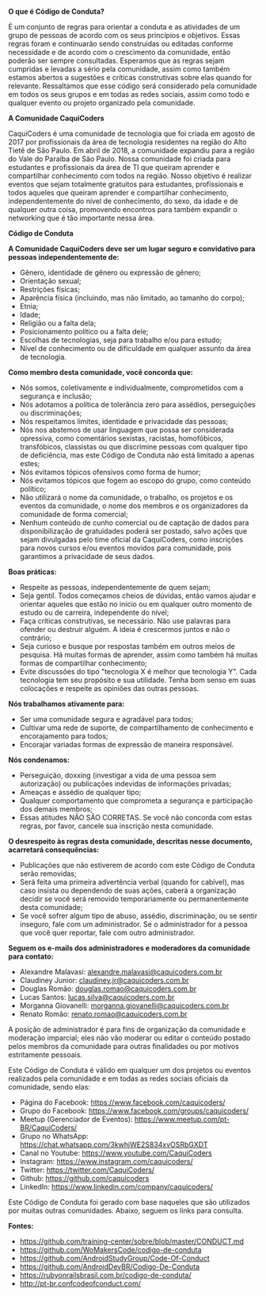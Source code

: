 **O que é Código de Conduta?**

É um conjunto de regras para orientar a conduta e as atividades de um grupo de pessoas de acordo com os seus princípios e objetivos. Essas regras foram e continuarão sendo construídas ou editadas conforme necessidade e de acordo com o crescimento da comunidade, então poderão ser sempre consultadas. Esperamos que as regras sejam cumpridas e levadas a sério pela comunidade, assim como também estamos abertos a sugestões e críticas construtivas sobre elas quando for relevante. Ressaltamos que esse código será considerado pela comunidade em todos os seus grupos e em todas as redes sociais, assim como todo e qualquer evento ou projeto organizado pela comunidade. 

**A Comunidade CaquiCoders**

CaquiCoders é uma comunidade de tecnologia que foi criada em agosto de 2017 por profissionais da área de tecnologia residentes na região do Alto Tietê de São Paulo. Em abril de 2018, a comunidade expandiu para a região do Vale do Paraíba de São Paulo. Nossa comunidade foi criada para estudantes e profissionais da área de TI que queiram aprender e compartilhar conhecimento com todos na região. Nosso objetivo é realizar eventos que sejam totalmente gratuitos para estudantes, profissionais e todos aqueles que queiram aprender e compartilhar conhecimento, independentemente do nível de conhecimento, do sexo, da idade e de qualquer outra coisa, promovendo encontros para também expandir o networking que é tão importante nessa área.

**Código de Conduta**

**A Comunidade CaquiCoders deve ser um lugar seguro e convidativo para pessoas independentemente de:** 
* Gênero, identidade de gênero ou expressão de gênero; 
* Orientação sexual; 
* Restrições físicas; 
* Aparência física (incluindo, mas não limitado, ao tamanho do corpo); 
* Etnia; 
* Idade; 
* Religião ou a falta dela; 
* Posicionamento político ou a falta dele; 
* Escolhas de tecnologias, seja para trabalho e/ou para estudo; 
* Nível de conhecimento ou de dificuldade em qualquer assunto da área de tecnologia. 
 
**Como membro desta comunidade, você concorda que:** 
* Nós somos, coletivamente e individualmente, comprometidos com a segurança e inclusão; 
* Nós adotamos a política de tolerância zero para assédios, perseguições ou discriminações; 
* Nós respeitamos limites, identidade e privacidade das pessoas; 
* Nós nos abstemos de usar linguagem que possa ser considerada opressiva, como comentários sexistas, racistas, homofóbicos, transfóbicos, classistas ou que discrimine pessoas com qualquer tipo de deficiência, mas este Código de Conduta não está limitado a apenas estes; 
* Nós evitamos tópicos ofensivos como forma de humor; 
* Nós evitamos tópicos que fogem ao escopo do grupo, como conteúdo político; 
* Não utilizará o nome da comunidade, o trabalho, os projetos e os eventos da comunidade, o nome dos membros e os organizadores da comunidade de forma comercial;
* Nenhum conteúdo de cunho comercial ou de captação de dados para disponibilização de gratuidades poderá ser postado, salvo ações que sejam divulgadas pelo time oficial da CaquiCoders, como inscrições para novos cursos e/ou eventos movidos para comunidade, pois garantimos a privacidade de seus dados. 

**Boas práticas:** 
* Respeite as pessoas, independentemente de quem sejam; 
* Seja gentil. Todos começamos cheios de dúvidas, então vamos ajudar e orientar aqueles que estão no início ou em qualquer outro momento de estudo ou de carreira, independente do nível; 
* Faça críticas construtivas, se necessário. Não use palavras para ofender ou destruir alguém. A ideia é crescermos juntos e não o contrário; 
* Seja curioso e busque por respostas também em outros meios de pesquisa. Há muitas formas de aprender, assim como também há muitas formas de compartilhar conhecimento; 
* Evite discussões do tipo "tecnologia X é melhor que tecnologia Y". Cada tecnologia tem seu propósito e sua utilidade. Tenha bom senso em suas colocações e respeite as opiniões das outras pessoas. 

**Nós trabalhamos ativamente para:**  
* Ser uma comunidade segura e agradável para todos; 
* Cultivar uma rede de suporte, de compartilhamento de conhecimento e encorajamento para todos; 
* Encorajar variadas formas de expressão de maneira responsável. 

**Nós condenamos:**
* Perseguição, doxxing (investigar a vida de uma pessoa sem autorização) ou publicações indevidas de informações privadas; 
* Ameaças e assédio de qualquer tipo; 
* Qualquer comportamento que comprometa a segurança e participação dos demais membros; 
* Essas atitudes NÃO SÃO CORRETAS. Se você não concorda com estas regras, por favor, cancele sua inscrição nesta comunidade. 

**O desrespeito às regras desta comunidade, descritas nesse documento, acarretará consequências:**
* Publicações que não estiverem de acordo com este Código de Conduta serão removidas; 
* Será feita uma primeira advertência verbal (quando for cabível), mas caso insista ou dependendo de suas ações, caberá a organização decidir se você será removido temporariamente ou permanentemente desta comunidade; 
* Se você sofrer algum tipo de abuso, assédio, discriminação, ou se sentir inseguro, fale com um administrador. Se o administrador for a pessoa que você quer reportar, fale com outro administrador. 

**Seguem os e-mails dos administradores e moderadores da comunidade para contato:**
* Alexandre Malavasi: alexandre.malavasi@caquicoders.com.br 
* Claudiney Junior: claudiney.jr@caquicoders.com.br 
* Douglas Romão: douglas.romao@caquicoders.com.br
* Lucas Santos: lucas.silva@caquicoders.com.br 
* Morganna Giovanelli: morganna.giovanelli@caquicoders.com.br 
* Renato Romão: renato.romao@caquicoders.com.br

A posição de administrador é para fins de organização da comunidade e moderação imparcial; eles não vão moderar ou editar o conteúdo postado pelos membros da comunidade para outras finalidades ou por motivos estritamente pessoais. 

Este Código de Conduta é válido em qualquer um dos projetos ou eventos realizados pela comunidade e em todas as redes sociais oficiais da comunidade, sendo elas: 

* Página do Facebook: https://www.facebook.com/caquicoders/
* Grupo do Facebook: https://www.facebook.com/groups/caquicoders/
* Meetup (Gerenciador de Eventos): https://www.meetup.com/pt-BR/CaquiCoders/ 
* Grupo no WhatsApp: https://chat.whatsapp.com/3kwhjWE2S834xvOSRbGXDT
* Canal no Youtube: https://www.youtube.com/CaquiCoders
* Instagram: https://www.instagram.com/caquicoders/
* Twitter: https://twitter.com/CaquiCoders/
* Github: https://github.com/caquicoders
* LinkedIn: https://www.linkedin.com/company/caquicoders/

Este Código de Conduta foi gerado com base naqueles que são utilizados por muitas outras comunidades. Abaixo, seguem os links para consulta. 

**Fontes:** 
* https://github.com/training-center/sobre/blob/master/CONDUCT.md 
* https://github.com/WoMakersCode/codigo-de-conduta 
* https://github.com/AndroidStudyGroup/Code-Of-Conduct 
* https://github.com/AndroidDevBR/Codigo-De-Conduta 
* https://rubyonrailsbrasil.com.br/codigo-de-conduta/ 
* http://pt-br.confcodeofconduct.com/
